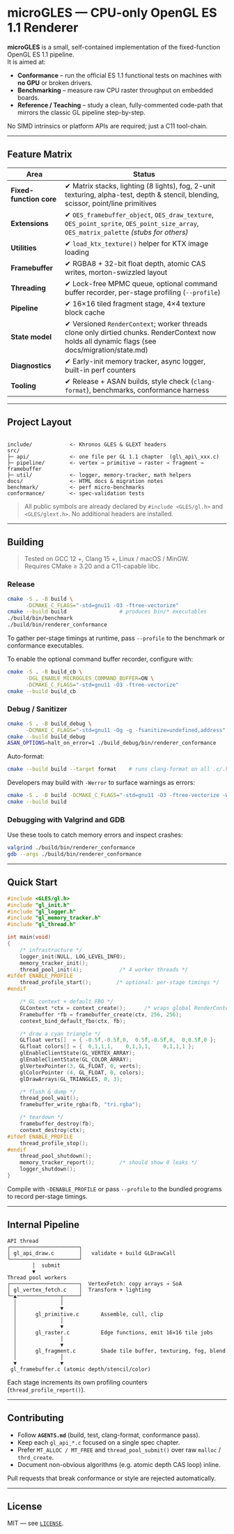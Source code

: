 # microGLES — CPU-only OpenGL ES 1.1 Renderer

**microGLES** is a small, self-contained implementation of the fixed-function
OpenGL ES 1.1 pipeline.  
It is aimed at:

* **Conformance** – run the official ES 1.1 functional tests on machines with
  **no GPU** or broken drivers.
* **Benchmarking** – measure raw CPU raster throughput on embedded boards.
* **Reference / Teaching** – study a clean, fully-commented code-path that
  mirrors the classic GL pipeline step-by-step.

No SIMD intrinsics or platform APIs are required; just a C11 tool-chain.

---

## Feature Matrix

| Area | Status |
|------|--------|
| **Fixed-function core** | ✔ Matrix stacks, lighting (8 lights), fog, 2-unit texturing, alpha-test, depth & stencil, blending, scissor, point/line primitives |
| **Extensions** | ✔ `OES_framebuffer_object`, `OES_draw_texture`, `OES_point_sprite`, `OES_point_size_array`, `OES_matrix_palette` *(stubs for others)* |
| **Utilities** | ✔ `load_ktx_texture()` helper for KTX image loading |
| **Framebuffer** | ✔ RGBA8 + 32-bit float depth, atomic CAS writes, morton-swizzled layout |
| **Threading** | ✔ Lock-free MPMC queue, optional command buffer recorder, per-stage profiling (`--profile`) |
| **Pipeline** | ✔ 16×16 tiled fragment stage, 4×4 texture block cache |
| **State model** | ✔ Versioned `RenderContext`; worker threads clone only dirtied chunks. RenderContext now holds all dynamic flags (see docs/migration/state.md) |
| **Diagnostics** | ✔ Early-init memory tracker, async logger, built-in perf counters |
| **Tooling** | ✔ Release + ASAN builds, style check (`clang-format`), benchmarks, conformance harness |

---

## Project Layout

```

include/            <- Khronos GLES & GLEXT headers
src/
├─ api/             <- one file per GL 1.1 chapter  (gl\_api\_xxx.c)
├─ pipeline/        <- vertex → primitive → raster → fragment → framebuffer
├─ util/            <- logger, memory-tracker, math helpers
docs/               <- HTML docs & migration notes
benchmark/          <- perf micro-benchmarks
conformance/        <- spec-validation tests

````

> All public symbols are already declared by `#include <GLES/gl.h>` and
> `<GLES/glext.h>`.  No additional headers are installed.

---

## Building

> Tested on GCC 12 +, Clang 15 +, Linux / macOS / MinGW.  
> Requires CMake ≥ 3.20 and a C11-capable libc.

### Release

```bash
cmake -S . -B build \
      -DCMAKE_C_FLAGS="-std=gnu11 -O3 -ftree-vectorize"
cmake --build build                 # produces bin/* executables
./build/bin/benchmark
./build/bin/renderer_conformance
````

To gather per-stage timings at runtime, pass `--profile` to the
benchmark or conformance executables.

To enable the optional command buffer recorder, configure with:

```bash
cmake -S . -B build_cb \
      -DGL_ENABLE_MICROGLES_COMMAND_BUFFER=ON \
      -DCMAKE_C_FLAGS="-std=gnu11 -O3 -ftree-vectorize"
cmake --build build_cb
```

### Debug / Sanitizer

```bash
cmake -S . -B build_debug \
      -DCMAKE_C_FLAGS="-std=gnu11 -Og -g -fsanitize=undefined,address"
cmake --build build_debug
ASAN_OPTIONS=halt_on_error=1 ./build_debug/bin/renderer_conformance
```

Auto-format:

```bash
cmake --build build --target format    # runs clang-format on all .c/.h
```

Developers may build with `-Werror` to surface warnings as errors:

```bash
cmake -S . -B build -DCMAKE_C_FLAGS="-std=gnu11 -O3 -ftree-vectorize -Werror"
cmake --build build
```

### Debugging with Valgrind and GDB

Use these tools to catch memory errors and inspect crashes:

```bash
valgrind ./build/bin/renderer_conformance
gdb --args ./build/bin/renderer_conformance
```

---

## Quick Start

```c
#include <GLES/gl.h>
#include "gl_init.h"
#include "gl_logger.h"
#include "gl_memory_tracker.h"
#include "gl_thread.h"

int main(void)
{
    /* infrastructure */
    logger_init(NULL, LOG_LEVEL_INFO);
    memory_tracker_init();
    thread_pool_init(4);            /* 4 worker threads */
#ifdef ENABLE_PROFILE
    thread_profile_start();        /* optional: per-stage timings */
#endif

    /* GL context + default FBO */
    GLContext *ctx = context_create();      /* wraps global RenderContext */
    Framebuffer *fb = framebuffer_create(ctx, 256, 256);
    context_bind_default_fbo(ctx, fb);

    /* draw a cyan triangle */
    GLfloat verts[]  = { -0.5f,-0.5f,0,  0.5f,-0.5f,0,  0,0.5f,0 };
    GLfloat colors[] = {  0,1,1,1,    0,1,1,1,    0,1,1,1 };
    glEnableClientState(GL_VERTEX_ARRAY);
    glEnableClientState(GL_COLOR_ARRAY);
    glVertexPointer(3, GL_FLOAT, 0, verts);
    glColorPointer (4, GL_FLOAT, 0, colors);
    glDrawArrays(GL_TRIANGLES, 0, 3);

    /* flush & dump */
    thread_pool_wait();
    framebuffer_write_rgba(fb, "tri.rgba");

    /* teardown */
    framebuffer_destroy(fb);
    context_destroy(ctx);
#ifdef ENABLE_PROFILE
    thread_profile_stop();
#endif
    thread_pool_shutdown();
    memory_tracker_report();        /* should show 0 leaks */
    logger_shutdown();
}
```
Compile with `-DENABLE_PROFILE` or pass `--profile` to the bundled
programs to record per-stage timings.

---

## Internal Pipeline

```
API thread
┌──────────────────────┐
│ gl_api_draw.c        │   validate + build GLDrawCall
└──────────────────────┘
        │  submit
        ▼
Thread pool workers
┌──────────────────────┐  VertexFetch: copy arrays → SoA
│ gl_vertex_fetch.c    │  Transform + lighting
└─▲──────────────┬─────┘
  │              │
  │              ▼
  │      gl_primitive.c       Assemble, cull, clip
  │              │
  │              ▼
  │      gl_raster.c          Edge functions, emit 16×16 tile jobs
  │              │
  │              ▼
  │      gl_fragment.c        Shade tile buffer, texturing, fog, blend
  │              │
  ▼              ▼
 gl_framebuffer.c (atomic depth/stencil/color)
```

Each stage increments its own profiling counters (`thread_profile_report()`).

---

## Contributing

* Follow **`AGENTS.md`** (build, test, clang-format, conformance pass).
* Keep each `gl_api_*.c` focused on a single spec chapter.
* Prefer `MT_ALLOC / MT_FREE` and `thread_pool_submit()` over raw `malloc` /
  `thrd_create`.
* Document non-obvious algorithms (e.g. atomic depth CAS loop) inline.

Pull requests that break conformance or style are rejected automatically.

---

## License

MIT — see [`LICENSE`](LICENSE).
